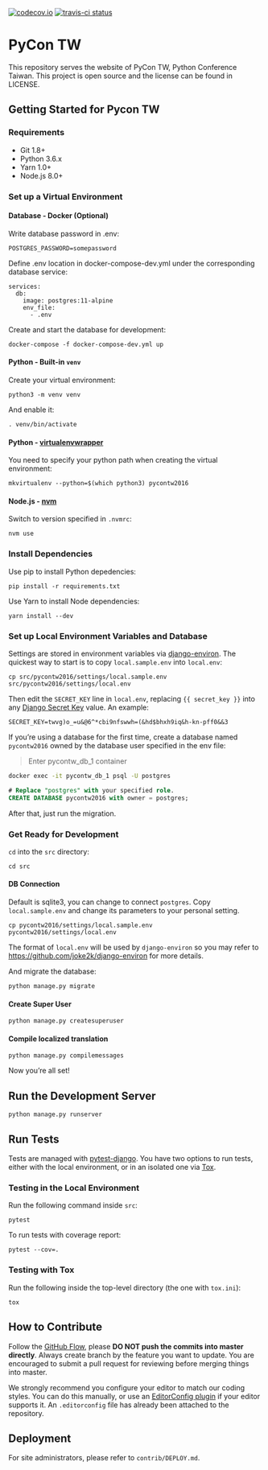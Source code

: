 [![codecov.io](https://codecov.io/github/pycontw/pycon.tw/coverage.svg?branch=master)](https://codecov.io/github/pycontw/pycon.tw?branch=master)
[![travis-ci status](https://api.travis-ci.org/pycontw/pycon.tw.svg?branch-master)](https://travis-ci.org/pycontw/pycon.tw)

# PyCon TW

This repository serves the website of PyCon TW, Python Conference Taiwan. This project is open source and the license can be found in LICENSE.

## Getting Started for Pycon TW

### Requirements

- Git 1.8+
- Python 3.6.x
- Yarn 1.0+
- Node.js 8.0+

### Set up a Virtual Environment

#### Database - Docker (Optional)

Write database password in .env:

    POSTGRES_PASSWORD=somepassword

Define .env location in docker-compose-dev.yml under the corresponding database service:

    services:
      db:
        image: postgres:11-alpine
        env_file:
          - .env

Create and start the database for development:

    docker-compose -f docker-compose-dev.yml up

#### Python - Built-in `venv`

Create your virtual environment:

    python3 -m venv venv

And enable it:

    . venv/bin/activate

#### Python - [virtualenvwrapper](https://virtualenvwrapper.readthedocs.org)

You need to specify your python path when creating the virtual environment:

    mkvirtualenv --python=$(which python3) pycontw2016

#### Node.js - [nvm](https://github.com/creationix/nvm)

Switch to version specified in `.nvmrc`:

    nvm use

### Install Dependencies

Use pip to install Python depedencies:

    pip install -r requirements.txt

Use Yarn to install Node dependencies:

    yarn install --dev

### Set up Local Environment Variables and Database

Settings are stored in environment variables via [django-environ](http://django-environ.readthedocs.org/en/latest/). The quickest way to start is to copy `local.sample.env` into `local.env`:

    cp src/pycontw2016/settings/local.sample.env src/pycontw2016/settings/local.env

Then edit the `SECRET_KEY` line in `local.env`, replacing `{{ secret_key }}` into any [Django Secret Key](http://www.miniwebtool.com/django-secret-key-generator/) value. An example:

    SECRET_KEY=twvg)o_=u&@6^*cbi9nfswwh=(&hd$bhxh9iq&h-kn-pff0&&3

If you’re using a database for the first time, create a database named `pycontw2016` owned by the database user specified in the env file:

> Enter pycontw_db_1 container
```cmd
docker exec -it pycontw_db_1 psql -U postgres
```

```sql
# Replace "postgres" with your specified role.
CREATE DATABASE pycontw2016 with owner = postgres;
```

After that, just run the migration.

### Get Ready for Development

`cd` into the `src` directory:

    cd src

#### DB Connection
Default is sqlite3, you can change to connect `postgres`.
Copy `local.sample.env` and change its parameters to your personal setting.

    cp pycontw2016/settings/local.sample.env pycontw2016/settings/local.env

The format of `local.env` will be used by `django-environ` so you may refer to https://github.com/joke2k/django-environ for more details.

And migrate the database:

    python manage.py migrate

#### Create Super User

    python manage.py createsuperuser

#### Compile localized translation

    python manage.py compilemessages

Now you’re all set!

## Run the Development Server

    python manage.py runserver

## Run Tests

Tests are managed with [pytest-django](http://pytest-django.readthedocs.org/en/latest/tutorial.html). You have two options to run tests, either with the local environment, or in an isolated one via [Tox](http://tox.readthedocs.org/en/latest/).


### Testing in the Local Environment

Run the following command inside `src`:

    pytest

To run tests with coverage report:

    pytest --cov=.


### Testing with Tox

Run the following inside the top-level directory (the one with `tox.ini`):

    tox


## How to Contribute

Follow the [GitHub Flow](https://guides.github.com/introduction/flow/), please **DO NOT push the commits into master directly**. Always create branch by the feature you want to update. You are encouraged to submit a pull request for reviewing before merging things into master.

We strongly recommend you configure your editor to match our coding styles. You can do this manually, or use an [EditorConfig plugin](http://editorconfig.org/#download) if your editor supports it. An `.editorconfig` file has already been attached to the repository.


## Deployment

For site administrators, please refer to `contrib/DEPLOY.md`.

